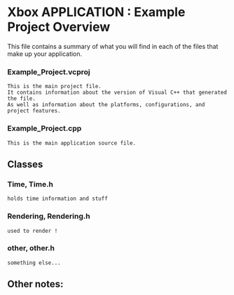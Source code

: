 # Xbox APPLICATION : Example Project Overview

This file contains a summary of what you will find in each of the files that
make up your application.

### Example_Project.vcproj
    This is the main project file. 
    It contains information about the version of Visual C++ that generated the file.
    As well as information about the platforms, configurations, and project features.

### Example_Project.cpp
    This is the main application source file.


## Classes


### Time, Time.h
    holds time information and stuff
    
### Rendering, Rendering.h
    used to render !

### other, other.h
    something else...


## Other notes:




